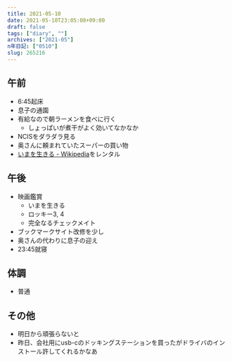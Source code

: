 ```yaml
---
title: 2021-05-10
date: 2021-05-10T23:05:08+09:00
draft: false
tags: ["diary", ""]
archives: ["2021-05"]
n年日記: ["0510"]
slug: 265216
---
```

## 午前
- 6:45起床
- 息子の通園
- 有給なので朝ラーメンを食べに行く
  - しょっぱいが煮干がよく効いてなかなか
- NCISをダラダラ見る
- 奥さんに頼まれていたスーパーの買い物
- [いまを生きる - Wikipedia](https://ja.wikipedia.org/wiki/%E3%81%84%E3%81%BE%E3%82%92%E7%94%9F%E3%81%8D%E3%82%8B)をレンタル
## 午後
- 映画鑑賞
  - いまを生きる
  - ロッキー3, 4
  - 完全なるチェックメイト
- ブックマークサイト改修を少し
- 奥さんの代わりに息子の迎え
- 23:45就寝
## 体調
- 普通
## その他
- 明日から頑張らないと
- 昨日、会社用にusb-cのドッキングステーションを買ったがドライバのインストール許してくれるかなあ